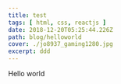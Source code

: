 ```yaml
---
title: test
tags: [ html, css, reactjs ]
date: 2018-12-20T05:25:44.226Z
path: blog/helloworld
cover: ./jo8937_gaming1280.jpg
excerpt: ddd
---
```


Hello world